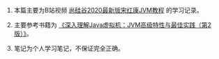  1. 本篇主要为B站视频 [尚硅谷2020最新版宋红康JVM教程](https://www.bilibili.com/video/BV1PJ411n7xZ?) 的学习记录。

 2. 主要参考书籍为 [《深入理解Java虚拟机：JVM高级特性与最佳实践（第2版）》](https://item.jd.com/11252778.html)。

 3. 笔记为个人学习笔记，不保证完全正确。